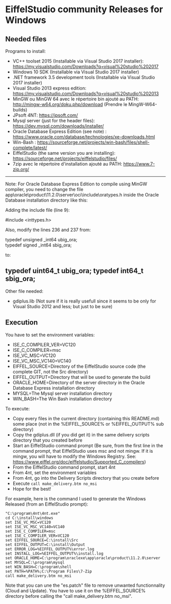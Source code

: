EiffelStudio community Releases for Windows
===========================================

Needed files
------------

Programs to install:

- VC++ toolset 2015 (Installable via Visual Studio 2017 installer): https://my.visualstudio.com/Downloads?q=visual%20studio%202017
- Windows 10 SDK (Installable via Visual Studio 2017 installer)
- .NET framework 3.5 development tools (Installable via Visual Studio 2017 installer)
- Visual Studio 2013 express edition: https://my.visualstudio.com/Downloads?q=visual%20studio%202013
- MinGW ou MinGW 64 avec le répertoire bin ajouté au PATH: http://mingw-w64.org/doku.php/download (Prendre le MingW-W64-builds)
- JPsoft 4NT: https://jpsoft.com/
- Mysql server (just for the header files): https://dev.mysql.com/downloads/installer/
- Oracle Database Express Edition (see note) : https://www.oracle.com/database/technologies/xe-downloads.html
- Win-Bash : https://sourceforge.net/projects/win-bash/files/shell-complete/latest/
- EiffelStudio (the same version you are installing): https://sourceforge.net/projects/eiffelstudio/files/
- 7zip avec le répertoire d'installation ajouté au PATH: https://www.7-zip.org/

----------------------------------------------------------------------------------------------------------
Note: For Oracle Database Express Edition to compile using MinGW compiler, you need to change the file
app\oracle\product\11.2.0\server\oci\include\oratypes.h inside the Oracle Database installation directory like this:

Adding the include file (line 9):

#include <inttypes.h>

Also, modify the lines 236 and 237 from:

typedef unsigned _int64 ubig_ora;     
typedef   signed _int64 sbig_ora; 

to:

typedef uint64_t ubig_ora;
typedef int64_t sbig_ora;
----------------------------------------------------------------------------------------------------------

Other file needed:

- gdiplus.lib (Not sure if it is really usefull since it seems to be only for Visual Studio 2012 and less; but just to be sure)

Execution
---------

You have to set the environment variables:

- ISE_C_COMPILER_VER=VC120
- ISE_C_COMPILER=msc
- ISE_VC_MSC=VC120
- ISE_VC_MSC_VC140=VC140
- EIFFEL_SOURCE=Directory of the EiffelStudio source code (the complete GIT, not the Src directory)
- EIFFEL_OUTPUT=Directory that will be used to generate the build
- ORACLE_HOME=Directory of the server directory in the Oracle Database Express installation directory
- MYSQL=The Mysql server installation directory
- WIN_BASH=The Win Bash installation directory

To execute:

- Copy every files in the current directory (containing this README.md) some place (not in the %EIFFEL_SOURCE% or %EIFFEL_OUTPUT% sub directory)
- Copy the gdiplus.dll (if you did get it) in the same delivery scripts directory that you created before
- Start an EiffelStudio command prompt (Be sure, from the first line in the command prompt, that EiffelStudio uses msc and not mingw. If it is mingw, you will have to modify the Windows Registry. See: https://www.eiffel.org/doc/eiffelstudio/Supported_C_compilers)
- From the EiffelStudio command prompt, start 4nt
- From 4nt, set the environment variables
- From 4nt, go into the Delivery Scripts directory that you create before
- Execute `call make_delivery.btm no_msi`
- Hope for the best!

For example, here is the command I used to generate the Windows Released (from an EiffelStudio prompt):

```dos
"C:\program\4nt\4nt.exe"
cd C:\install\windows
set ISE_VC_MSC=VC120
set ISE_VC_MSC_VC140=VC140
set ISE_C_COMPILER=msc
set ISE_C_COMPILER_VER=VC120
set EIFFEL_SOURCE=C:\install\Src
set EIFFEL_OUTPUT=C:\install\Output
set ERROR_LOG=%EIFFEL_OUTPUT%\error.log
set INSTALL_LOG=%EIFFEL_OUTPUT%\install.log
set ORACLE_HOME=C:\program\oraclexe\app\oracle\product\11.2.0\server
set MYSQL=C:\program\mysql
set WIN_BASH=C:\program\shell
set PATH=%PATH%;C:\Program Files\7-Zip
call make_delivery.btm no_msi
```

Note that you can une the "es.patch" file to remove unwanted functionnality
(Cloud and Update). You have to use it on the %EIFFEL_SOURCE% directory
before calling the "call make_delivery.btm no_msi".
